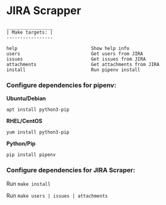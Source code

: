 # JIRA Scrapper
```
_________________
| Make targets: |
-----------------

help                           Show help info
users                          Get users from JIRA
issues                         Get issues from JIRA
attachments                    Get attachments from JIRA
install                        Run pipenv install
```

### Configure dependencies for pipenv:
**Ubuntu/Debian**

`apt install python3-pip`

**RHEL/CentOS**

`yum install python3-pip`

**Python/Pip**

`pip install pipenv`

### Configure dependencies for JIRA Scraper:
Run `make install`

Run `make users | issues | attachments`

